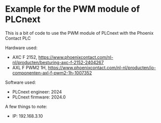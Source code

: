 # Example for the PWM module of PLCnext

This is a bit of code to use the PWM module of PLCnext with the Phoenix Contact PLC

Hardware used:
- AXC F 2152, https://www.phoenixcontact.com/nl-nl/producten/besturing-axc-f-2152-2404267
- AXL F PWM2 1H, https://www.phoenixcontact.com/nl-nl/producten/io-componenten-axl-f-pwm2-1h-1007352

Software used:
- PLCnext engineer: 2024
- PLCnext firmware: 2024.0

A few things to note:
- IP: 192.168.3.10
